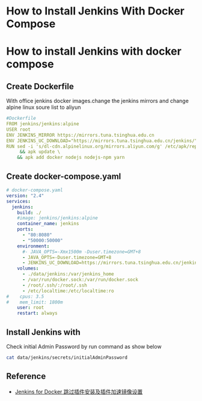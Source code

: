 # How to Install Jenkins With Docker Compose


# How to install Jenkins with docker compose


## Create Dockerfile

With office jenkins docker images.change the jenkins mirrors and change alpine linux soure list to aliyun

```yaml
#Dockerfile
FROM jenkins/jenkins:alpine
USER root
ENV JENKINS_MIRROR https://mirrors.tuna.tsinghua.edu.cn
ENV JENKINS_UC_DOWNLOAD="https://mirrors.tuna.tsinghua.edu.cn/jenkins/"
RUN sed -i 's/dl-cdn.alpinelinux.org/mirrors.aliyun.com/g' /etc/apk/repositories \
	 && apk update \
    && apk add docker nodejs nodejs-npm yarn


```
## Create docker-compose.yaml
``` yaml
# docker-compose.yaml
version: "2.4"
services:
  jenkins:
    build: ./
    #image: jenkins/jenkins:alpine
    container_name: jenkins
    ports:
      - "80:8080"
      - "50000:50000"
    environment:
      #- JAVA_OPTS=-Xmx1500m -Duser.timezone=GMT+8
      - JAVA_OPTS=-Duser.timezone=GMT+8
      - JENKINS_UC_DOWNLOAD=https://mirrors.tuna.tsinghua.edu.cn/jenkins/
    volumes:
      - ./data/jenkins:/var/jenkins_home
      - /var/run/docker.sock:/var/run/docker.sock
      - /root/.ssh/:/root/.ssh
      - /etc/localtime:/etc/localtime:ro
#    cpus: 3.5
#    mem_limit: 1800m
    user: root
    restart: always
```

## Install Jenkins with

Check initial Admin Password by run command as show below

```bash
cat data/jenkins/secrets/initialAdminPassword
```


## Reference

  - [Jenkins for Docker 跳过插件安装及插件加速镜像设置](https://6xyun.cn/article/92)

